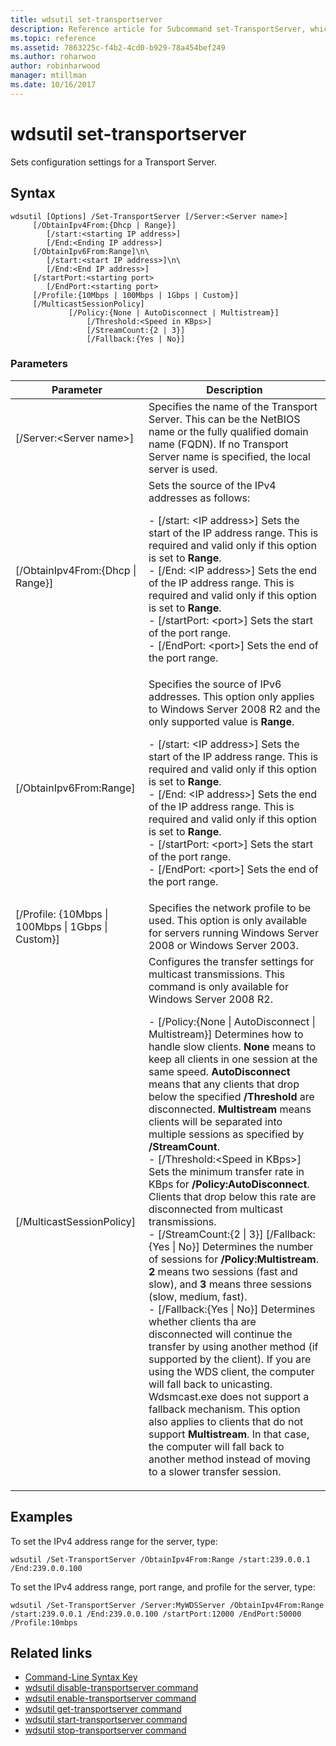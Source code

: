 ```yaml
---
title: wdsutil set-transportserver
description: Reference article for Subcommand set-TransportServer, which sets configuration settings for a Transport Server.
ms.topic: reference
ms.assetid: 7863225c-f4b2-4cd0-b929-78a454bef249
ms.author: roharwoo
author: robinharwood
manager: mtillman
ms.date: 10/16/2017
---
```

# wdsutil set-transportserver



Sets configuration settings for a Transport Server.

## Syntax
```
wdsutil [Options] /Set-TransportServer [/Server:<Server name>]
     [/ObtainIpv4From:{Dhcp | Range}]
        [/start:<starting IP address>]
        [/End:<Ending IP address>]
     [/ObtainIpv6From:Range]\n\
        [/start:<start IP address>]\n\
        [/End:<End IP address>]
     [/startPort:<starting port>
        [/EndPort:<starting port>
     [/Profile:{10Mbps | 100Mbps | 1Gbps | Custom}]
     [/MulticastSessionPolicy]
             [/Policy:{None | AutoDisconnect | Multistream}]
                 [/Threshold:<Speed in KBps>]
                 [/StreamCount:{2 | 3}]
                 [/Fallback:{Yes | No}]
```
### Parameters

|Parameter|Description|
|-------|--------|
|[/Server:\<Server name\>]|Specifies the name of the Transport Server. This can be the NetBIOS name or the fully qualified domain name (FQDN). If no Transport Server name is specified, the local server is used.|
|[/ObtainIpv4From:{Dhcp \| Range}]|Sets the source of the IPv4 addresses as follows:<p>-   [/start: \<IP address\>]  Sets the start of the IP address range. This is required and valid only if this option is set to **Range**.<br />-   [/End: \<IP address\>]  Sets the end of the IP address range. This is required and valid only if this option is set to **Range**.<br />-   [/startPort: \<port\>]  Sets the start of the port range.<br />-   [/EndPort: \<port\>]  Sets the end of the port range.|
|[/ObtainIpv6From:Range]|Specifies the source of IPv6 addresses. This option only applies to Windows Server 2008 R2 and the only supported value is **Range**.<p>-   [/start: \<IP address\>]  Sets the start of the IP address range. This is required and valid only if this option is set to **Range**.<br />-   [/End: \<IP address\>]  Sets the end of the IP address range. This is required and valid only if this option is set to **Range**.<br />-   [/startPort: \<port\>]  Sets the start of the port range.<br />-   [/EndPort: \<port\>]  Sets the end of the port range.|
|[/Profile: {10Mbps \| 100Mbps \| 1Gbps \| Custom}]|Specifies the network profile to be used. This option is only available for servers running Windows Server 2008 or Windows Server 2003.|
|[/MulticastSessionPolicy]|Configures the transfer settings for multicast transmissions. This command is only available for Windows Server 2008 R2.<p>-   [/Policy:{None \| AutoDisconnect \| Multistream}]  Determines how to handle slow clients. **None** means to keep all clients in one session at the same speed. **AutoDisconnect** means that any clients that drop below the specified **/Threshold** are disconnected. **Multistream** means clients will be separated into multiple sessions as specified by **/StreamCount**.<br />-   [/Threshold:\<Speed in KBps\>]  Sets the minimum transfer rate in KBps for **/Policy:AutoDisconnect**. Clients that drop below this rate are disconnected from multicast transmissions.<br />-   [/StreamCount:{2 \| 3}] [/Fallback:{Yes \| No}]  Determines the number of sessions for **/Policy:Multistream**. **2** means two sessions (fast and slow), and **3** means three sessions (slow, medium, fast).<br />-   [/Fallback:{Yes \| No}]  Determines whether clients tha are disconnected will continue the transfer by using another method (if supported by the client). If you are using the WDS client, the computer will fall back to unicasting. Wdsmcast.exe does not support a fallback mechanism. This option also applies to clients that do not support **Multistream**. In that case, the computer will fall back to another method instead of moving to a slower transfer session.|

## Examples
To set the IPv4 address range for the server, type:
```
wdsutil /Set-TransportServer /ObtainIpv4From:Range /start:239.0.0.1 /End:239.0.0.100
```
To set the IPv4 address range, port range, and profile for the server, type:
```
wdsutil /Set-TransportServer /Server:MyWDSServer /ObtainIpv4From:Range /start:239.0.0.1 /End:239.0.0.100 /startPort:12000 /EndPort:50000 /Profile:10mbps
```
## Related links
- [Command-Line Syntax Key](command-line-syntax-key.md)
- [wdsutil disable-transportserver command](wdsutil-disable-transportserver.md)
- [wdsutil enable-transportserver command](wdsutil-enable-transportserver.md)
- [wdsutil get-transportserver command](wdsutil-get-transportserver.md)
- [wdsutil start-transportserver command](wdsutil-start-transportserver.md)
- [wdsutil stop-transportserver command](wdsutil-stop-transportserver.md)
